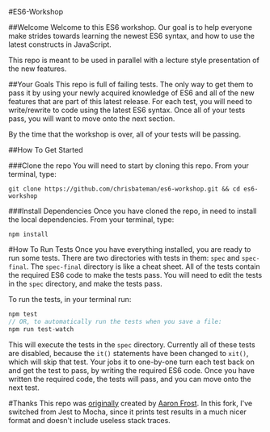 #ES6-Workshop

##Welcome
Welcome to this ES6 workshop. Our goal is to help everyone make strides towards learning the newest ES6 syntax, and
how to use the latest constructs in JavaScript.

This repo is meant to be used in parallel with a lecture style presentation of the new features.

##Your Goals
This repo is full of failing tests. The only way to get them to pass it by using your newly acquired knowledge of ES6
and all of the new features that are part of this latest release. For each test, you will need to write/rewrite to code
using the latest ES6 syntax. Once all of your tests pass, you will want to move onto the next section.

By the time that the workshop is over, all of your tests will be passing.

##How To Get Started

###Clone the repo
You will need to start by cloning this repo. From your terminal, type:
```
git clone https://github.com/chrisbateman/es6-workshop.git && cd es6-workshop
```

###Install Dependencies
Once you have cloned the repo, in need to install the local dependencies. From your terminal, type:
```
npm install
```

#How To Run Tests
Once you have everything installed, you are ready to run some tests. There are two directories with tests in them: `spec` and `spec-final`.
The `spec-final` directory is like a cheat sheet. All of the tests contain the required ES6 code to make the tests pass. You will need to
edit the tests in the `spec` directory, and make the tests pass.

To run the tests, in your terminal run:

```javascript
npm test
// OR, to automatically run the tests when you save a file:
npm run test-watch 
```

This will execute the tests in the `spec` directory. Currently all of these tests are disabled, because the `it()` statements have been changed to `xit()`, which will skip that test. Your jobs it to one-by-one turn each test back on and get the test to pass, by writing the required ES6 code. Once you have written the required code, the tests will pass, and you can move onto the next test.


#Thanks
This repo was [originally](https://github.com/aaronfrost/es6-workshop) created by [Aaron Frost](https://www.twitter.com/js_dev). In this fork, I've switched from Jest to Mocha, since it prints test results in a much nicer format and doesn't include useless stack traces.

